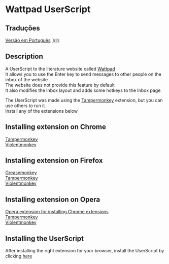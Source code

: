 # Wattpad UserScript

## Traduções
[Versão em Português](./README-PT.md) 🇧🇷

## Description
A UserScript to the literature website called [Wattpad](https://www.wattpad.com/)<br>
It allows you to use the Enter key to send messages to other people on the inbox of the website<br>
The website does not provide this feature by default<br>
It also modifies the Inbox layout and adds some hotkeys to the Inbox page<br>

The UserScript was made using the [Tampermonkey](https://www.tampermonkey.net/) extension, but you can use others to run it<br>
Install any of the extensions below

## Installing extension on Chrome
[Tampermonkey](https://chrome.google.com/webstore/detail/tampermonkey/dhdgffkkebhmkfjojejmpbldmpobfkfo)<br>
[Violentmonkey](https://chrome.google.com/webstore/detail/violentmonkey/jinjaccalgkegednnccohejagnlnfdag)<br>

## Installing extension on Firefox
[Greasemonkey](https://addons.mozilla.org/firefox/addon/greasemonkey/)<br>
[Tampermonkey](https://addons.mozilla.org/firefox/addon/tampermonkey/)<br>
[Violentmonkey](https://addons.mozilla.org/firefox/addon/violentmonkey/)<br>

## Installing extension on Opera
[Opera extension for installing Chrome extensions](https://addons.opera.com/en/extensions/details/install-chrome-extensions/)<br>
[Tampermonkey](https://chrome.google.com/webstore/detail/tampermonkey/dhdgffkkebhmkfjojejmpbldmpobfkfo)<br>
[Violentmonkey](https://chrome.google.com/webstore/detail/jinjaccalgkegednnccohejagnlnfdag/)<br>

## Installing the UserScript
After installing the right extension for your browser, install the UserScript by clicking [here](https://github.com/stake2/wattpad-script/raw/master/wattpad-script.user.js)<br>
